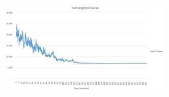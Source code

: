 

![alt text](https://github.com/AG500/Metaheuristic-project/blob/master/Convergence%20curve%20SA.JPG)


